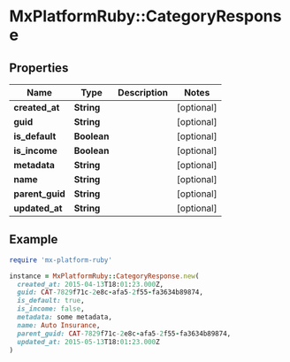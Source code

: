 # MxPlatformRuby::CategoryResponse

## Properties

| Name | Type | Description | Notes |
| ---- | ---- | ----------- | ----- |
| **created_at** | **String** |  | [optional] |
| **guid** | **String** |  | [optional] |
| **is_default** | **Boolean** |  | [optional] |
| **is_income** | **Boolean** |  | [optional] |
| **metadata** | **String** |  | [optional] |
| **name** | **String** |  | [optional] |
| **parent_guid** | **String** |  | [optional] |
| **updated_at** | **String** |  | [optional] |

## Example

```ruby
require 'mx-platform-ruby'

instance = MxPlatformRuby::CategoryResponse.new(
  created_at: 2015-04-13T18:01:23.000Z,
  guid: CAT-7829f71c-2e8c-afa5-2f55-fa3634b89874,
  is_default: true,
  is_income: false,
  metadata: some metadata,
  name: Auto Insurance,
  parent_guid: CAT-7829f71c-2e8c-afa5-2f55-fa3634b89874,
  updated_at: 2015-05-13T18:01:23.000Z
)
```

